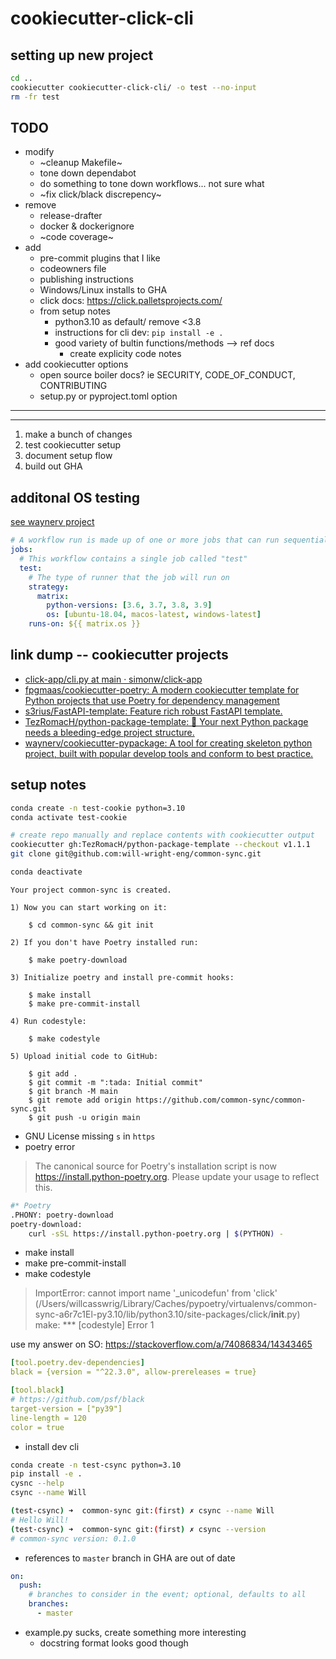 # cookiecutter-click-cli

## setting up new project

```bash
cd ..
cookiecutter cookiecutter-click-cli/ -o test --no-input
rm -fr test
```

## TODO

- modify
	- ~cleanup Makefile~
	- tone down dependabot
	- do something to tone down workflows... not sure what
	- ~fix click/black discrepency~
- remove
	- release-drafter
	- docker & dockerignore
	- ~code coverage~
- add
	- pre-commit plugins that I like
	- codeowners file
	- publishing instructions
	- Windows/Linux installs to GHA
	- click docs: https://click.palletsprojects.com/
	- from setup notes
		- python3.10 as default/ remove <3.8
		- instructions for cli dev: `pip install -e .`
		- good variety of bultin functions/methods --> ref docs
			- create explicity code notes
- add cookiecutter options
	- open source boiler docs? ie SECURITY, CODE_OF_CONDUCT, CONTRIBUTING
	- setup.py or pyproject.toml option

---
---

1. make a bunch of changes
2. test cookiecutter setup
3. document setup flow
4. build out GHA

## additonal OS testing

[see waynerv project](https://github.com/waynerv/cookiecutter-pypackage)

```yaml
# A workflow run is made up of one or more jobs that can run sequentially or in parallel
jobs:
  # This workflow contains a single job called "test"
  test:
    # The type of runner that the job will run on
    strategy:
      matrix:
        python-versions: [3.6, 3.7, 3.8, 3.9]
        os: [ubuntu-18.04, macos-latest, windows-latest]
    runs-on: ${{ matrix.os }}
```

## link dump -- cookiecutter projects

- [click-app/cli.py at main · simonw/click-app](https://github.com/simonw/click-app/blob/main/%7B%7Bcookiecutter.hyphenated%7D%7D/%7B%7Bcookiecutter.underscored%7D%7D/cli.py)
- [fpgmaas/cookiecutter-poetry: A modern cookiecutter template for Python projects that use Poetry for dependency management](https://github.com/fpgmaas/cookiecutter-poetry)
- [s3rius/FastAPI-template: Feature rich robust FastAPI template.](https://github.com/s3rius/FastAPI-template)
- [TezRomacH/python-package-template: 🚀 Your next Python package needs a bleeding-edge project structure.](https://github.com/TezRomacH/python-package-template)
- [waynerv/cookiecutter-pypackage: A tool for creating skeleton python project, built with popular develop tools and conform to best practice.](https://github.com/waynerv/cookiecutter-pypackage)

## setup notes

```bash
conda create -n test-cookie python=3.10
conda activate test-cookie

# create repo manually and replace contents with cookiecutter output
cookiecutter gh:TezRomacH/python-package-template --checkout v1.1.1
git clone git@github.com:will-wright-eng/common-sync.git

conda deactivate
```

```text
Your project common-sync is created.

1) Now you can start working on it:

    $ cd common-sync && git init

2) If you don't have Poetry installed run:

    $ make poetry-download

3) Initialize poetry and install pre-commit hooks:

    $ make install
    $ make pre-commit-install

4) Run codestyle:

    $ make codestyle

5) Upload initial code to GitHub:

    $ git add .
    $ git commit -m ":tada: Initial commit"
    $ git branch -M main
    $ git remote add origin https://github.com/common-sync/common-sync.git
    $ git push -u origin main
```

- GNU License missing `s` in `https`
- poetry error

> The canonical source for Poetry's installation script is now https://install.python-poetry.org. Please update your usage to reflect this.

```bash
#* Poetry
.PHONY: poetry-download
poetry-download:
	curl -sSL https://install.python-poetry.org | $(PYTHON) -
```

- make install
- make pre-commit-install
- make codestyle

> ImportError: cannot import name '_unicodefun' from 'click' (/Users/willcasswrig/Library/Caches/pypoetry/virtualenvs/common-sync-a6r7c1El-py3.10/lib/python3.10/site-packages/click/__init__.py)
> make: *** [codestyle] Error 1

use my answer on SO: https://stackoverflow.com/a/74086834/14343465

```yaml
[tool.poetry.dev-dependencies]
black = {version = "^22.3.0", allow-prereleases = true}

[tool.black]
# https://github.com/psf/black
target-version = ["py39"]
line-length = 120
color = true
```

- install dev cli

```bash
conda create -n test-csync python=3.10
pip install -e .
cysnc --help
csync --name Will

(test-csync) ➜  common-sync git:(first) ✗ csync --name Will
# Hello Will!
(test-csync) ➜  common-sync git:(first) ✗ csync --version
# common-sync version: 0.1.0
```

- references to `master` branch in GHA are out of date

```yaml
on:
  push:
    # branches to consider in the event; optional, defaults to all
    branches:
      - master
```

- example.py sucks, create something more interesting
	- docstring format looks good though
